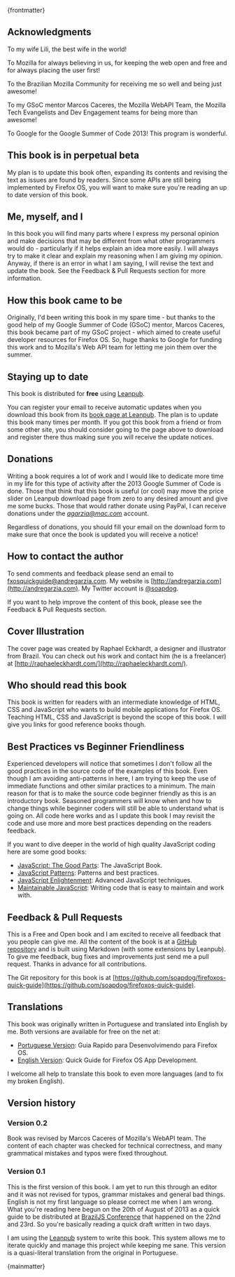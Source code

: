 {frontmatter}

## Acknowledgments

To my wife Lili, the best wife in the world!

To Mozilla for always believing in us, for keeping the web open and free and for always placing the user first!

To the Brazilian Mozilla Community for receiving me so well and being just awesome!

To my GSoC mentor Marcos Caceres, the Mozilla WebAPI Team, the Mozilla Tech Evangelists and Dev Engagement teams for being more than awesome!

To Google for the Google Summer of Code 2013! This program is wonderful.

## This book is in perpetual beta

My plan is to update this book often, expanding its contents and revising the text as issues are found by readers. Since some APIs are still being implemented by Firefox OS, you will want to make sure you're reading an up to date version of this book.

## Me, myself, and I

In this book you will find many parts where I express my personal opinion and make decisions that may be different from what other programmers would do - particularly if it helps explain an idea more easily. I will always try to make it clear and explain my reasoning when I am giving my opinion. Anyway, if there is an error in what I am saying, I will revise the text and update the book. See the Feedback & Pull Requests section for more information. 

## How this book came to be

Originally, I'd been writing this book in my spare time - but thanks to the good help of my Google Summer of Code (GSoC) mentor, Marcos Caceres, this book became part of my GSoC project - which aimed to create useful developer resources for Firefox OS. So, huge thanks to Google for funding this work and to Mozilla's Web API team for letting me join them over the summer. 

## Staying up to date

This book is distributed for **free** using [Leanpub](http://leanpub.com). 

You can register your email to receive automatic updates when you download this book from its [book page at Leanpub](http://leanpub.com/quickguidefirefoxosdevelopment). The plan is to update this book many times per month. If you got this book from a friend or from some other site, you should consider going to the page above to download and register there thus making sure you will receive the update notices.

## Donations

Writing a book requires a lot of work and I would like to dedicate more time in my life for this type of activity after the 2013 Google Summer of Code is done. Those that think that this book is useful (or cool) may move the price slider on Leanpub download page from zero to any desired amount and give me some bucks. Those that would rather donate using PayPal, I can receive donations under the *agarzia@mac.com* account. 

Regardless of donations, you should fill your email on the download form to make sure that once the book is updated you will receive a notice! 

## How to contact the author

To send comments and feedback please send an email to [fxosquickguide@andregarzia.com](mailto:fxosquickguide@andregarzia.com). My website is [http://andregarzia.com](http://andregarzia.com). My Twitter account is [@soapdog](http://twitter.com/soapdog).

If you want to help improve the content of this book, please see the Feedback & Pull Requests section.

## Cover Illustration

The cover page was created by Raphael Eckhardt, a designer and illustrator from Brazil. You can check out his work and contact him (he is a freelancer) at [http://raphaeleckhardt.com/](http://raphaeleckhardt.com/).

## Who should read this book

This book is written for readers with an intermediate knowledge of HTML, CSS and JavaScript who wants to build mobile applications for Firefox OS. Teaching HTML, CSS and JavaScript is beyond the scope of this book. I will give you links for good reference books though.

## Best Practices vs Beginner Friendliness 

Experienced developers will notice that sometimes I don't follow all the good practices in the source code of the examples of this book. Even though I am avoiding anti-patterns in here, I am trying to keep the use of immediate functions and other similar practices to a minimum. The main reason for that is to make the source code beginner friendly as this is an introductory book. Seasoned programmers will know when and how to change things while beginner coders will still be able to understand what is going on. All code here works and as I update this book I may revisit the code and use more and more best practices depending on the readers feedback.

If you want to dive deeper in the world of high quality JavaScript coding here are some good books:

* [JavaScript: The Good Parts](http://shop.oreilly.com/product/9780596517748.do): The JavaScript Book.
* [JavaScript Patterns](http://shop.oreilly.com/product/9780596806767.do): Patterns and best practices.
* [JavaScript Enlightenment](): Advanced JavaScript techniques.
* [Maintainable JavaScript](http://shop.oreilly.com/product/0636920027713.do): Writing code that is easy to maintain and work with.

## Feedback & Pull Requests

This is a Free and Open book and I am excited to receive all feedback that you people can give me. All the content of the book is at a [GitHub repository](https://github.com/soapdog/firefoxos-quick-guide) and is built using Markdown (with some extensions by Leanpub). To give me feedback, bug fixes and improvements just send me a pull request. Thanks in advance for all contributions.

The Git repository for this book is at [https://github.com/soapdog/firefoxos-quick-guide](https://github.com/soapdog/firefoxos-quick-guide).

## Translations

This book was originally written in Portuguese and translated into English by me. Both versions are available for free on the net at:

* [Portuguese Version](http://leanpub.com/guiarapidofirefoxos): Guia Rapido para Desenvolvimendo para Firefox OS.
* [English Version](http://leanpub.com/quickguidefirefoxosdevelopment): Quick Guide for Firefox OS App Development.

I welcome all help to translate this book to even more languages (and to fix my broken English).

## Version history

### Version 0.2
Book was revised by Marcos Caceres of Mozilla's WebAPI team. The content of each chapter was checked for technical correctness, and many grammatical mistakes and typos were fixed throughout. 

### Version 0.1

This is the first version of this book. I am yet to run this through an editor and it was not revised for typos, grammar mistakes and general bad things. English is not my first language so please correct me when I am wrong. What you're reading here begun on the 20th of August of 2013 as a quick guide to be distributed at [BrazilJS Conference](http://braziljs.com.br/) that happened on the 22nd and 23rd. So you're basically reading a quick draft written in two days.

I am using the [Leanpub](http://leanpub.com) system to write this book. This system allows me to iterate quickly and manage this project while keeping me sane. This version is a quasi-literal translation from the original in Portuguese.

{mainmatter}